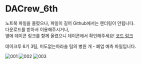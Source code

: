 # DACrew_6th

노트북 파일을 올렸으나, 파일이 길어 Github에서는 렌더링이 안됩니다.   
다운로드를 받아서 이용해주시거나,    
옆에 데이콘 링크를 함께 올렸으니 데이콘에서 확인해주세요! [코드 링크](https://dacon.io/competitions/official/236116/codeshare/8717?page=1&dtype=random)   

데이크루 6기 3팀, 미도없는파라솔 팀의 병원 개・폐업 예측 파일입니다.    
  
![001](https://github.com/hoon-bari/DACrew_6th/assets/121400054/e9d3c8f0-e345-4824-a4fc-df752c96a29c)
![002](https://github.com/hoon-bari/DACrew_6th/assets/121400054/e0674644-9b6e-46ce-8249-caa9b40e8522)
![003](https://github.com/hoon-bari/DACrew_6th/assets/121400054/24e69b25-b83d-41e7-b80f-d560812c0e4e)
